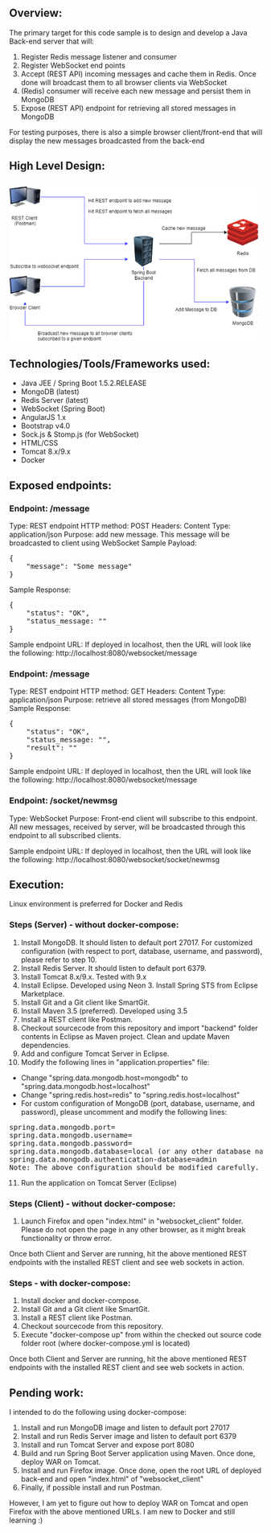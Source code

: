 
## Overview:
The primary target for this code sample is to design and develop a Java Back-end server that will:
1. Register Redis message listener and consumer
2. Register WebSocket end points
3. Accept (REST API) incoming messages and cache them in Redis. Once done will broadcast them to all browser clients via WebSocket
4. (Redis) consumer will receive each new message and persist them in MongoDB
5. Expose (REST API) endpoint for retrieving all stored messages in MongoDB

For testing purposes, there is also a simple browser client/front-end that will display the new messages broadcasted from the back-end

## High Level Design:
![Image](hld.png)

## Technologies/Tools/Frameworks used:
- Java JEE / Spring Boot 1.5.2.RELEASE
- MongoDB (latest)
- Redis Server (latest)
- WebSocket (Spring Boot)
- AngularJS 1.x
- Bootstrap v4.0
- Sock.js & Stomp.js (for WebSocket)
- HTML/CSS
- Tomcat 8.x/9.x
- Docker

## Exposed endpoints:
### Endpoint: /message
Type: REST endpoint
HTTP method: POST
Headers:
Content Type: application/json
Purpose: add new message. This message will be broadcasted to client using WebSocket
Sample Payload:
<pre>
{
    "message": "Some message"
}
</pre>

Sample Response:
<pre>
{
    "status": "OK",
    "status_message: ""
}
</pre>

Sample endpoint URL: 
If deployed in localhost, then the URL will look like the following:
http://localhost:8080/websocket/message

### Endpoint: /message
Type: REST endpoint
HTTP method: GET
Headers:
Content Type: application/json
Purpose: retrieve all stored messages (from MongoDB)
Sample Response:
<pre>
{
    "status": "OK",
    "status_message: "",
    "result": ""
}
</pre>

Sample endpoint URL: 
If deployed in localhost, then the URL will look like the following:
http://localhost:8080/websocket/message

### Endpoint: /socket/newmsg
Type: WebSocket
Purpose: Front-end client will subscribe to this endpoint. All new messages, received by server, will be broadcasted through this endpoint to all subscribed clients.

Sample endpoint URL: 
If deployed in localhost, then the URL will look like the following:
http://localhost:8080/websocket/socket/newmsg

## Execution:
Linux environment is preferred for Docker and Redis

### Steps (Server) - without docker-compose:
1. Install MongoDB. It should listen to default port 27017. For customized configuration (with respect to port, database, username, and password), please refer to step 10.
2. Install Redis Server. It should listen to default port 6379.
3. Install Tomcat 8.x/9.x. Tested with 9.x
4. Install Eclipse. Developed using Neon 3. Install Spring STS from Eclipse Marketplace.
5. Install Git and a Git client like SmartGit.
6. Install Maven 3.5 (preferred). Developed using 3.5
7. Install a REST client like Postman.
8. Checkout sourcecode from this repository and import "backend" folder contents in Eclipse as Maven project. Clean and update Maven dependencies.
9. Add and configure Tomcat Server in Eclipse.
10. Modify the following lines in "application.properties" file:
- Change "spring.data.mongodb.host=mongodb" to "spring.data.mongodb.host=localhost"
- Change "spring.redis.host=redis" to "spring.redis.host=localhost"
- For custom configuration of MongoDB (port, database, username, and password), please uncomment and modify the following lines:
<pre>
spring.data.mongodb.port=<custom port number as assigned during installation or mongodb configuration>
spring.data.mongodb.username=<mongodb user name>
spring.data.mongodb.password=<mongodb password>
spring.data.mongodb.database=local (or any other database name)
spring.data.mongodb.authentication-database=admin
Note: The above configuration should be modified carefully. Else, entire functionality will break.
</pre>
11. Run the application on Tomcat Server (Eclipse)

### Steps (Client) - without docker-compose:
1. Launch Firefox and open "index.html" in "websocket_client" folder. Please do not open the page in any other browser, as it might break functionality or throw error.

Once both Client and Server are running, hit the above mentioned REST endpoints with the installed REST client and see web sockets in action.

### Steps - with docker-compose:
1. Install docker and docker-compose.
2. Install Git and a Git client like SmartGit.
3. Install a REST client like Postman.
4. Checkout sourcecode from this repository.
5. Execute "docker-compose up" from within the checked out source code folder root (where docker-compose.yml is located)

Once both Client and Server are running, hit the above mentioned REST endpoints with the installed REST client and see web sockets in action.

## Pending work:
I intended to do the following using docker-compose:
1. Install and run MongoDB image and listen to default port 27017
2. Install and run Redis Server image and listen to default port 6379
3. Install and run Tomcat Server and expose port 8080
4. Build and run Spring Boot Server application using Maven. Once done, deploy WAR on Tomcat.
5. Install and run Firefox image. Once done, open the root URL of deployed back-end and open "index.html" of "websocket_client"
6. Finally, if possible install and run Postman.

However, I am yet to figure out how to deploy WAR on Tomcat and open Firefox with the above mentioned URLs. I am new to Docker and still learning :)
